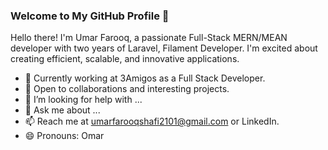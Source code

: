 ### Welcome to My GitHub Profile 👋

Hello there! I'm Umar Farooq, a passionate Full-Stack MERN/MEAN developer with two years of Laravel, Filament Developer. I'm excited about creating efficient, scalable, and innovative applications.

- 🔭 Currently working at 3Amigos as a Full Stack Developer.
- 👯 Open to collaborations and interesting projects.
- 🤔 I’m looking for help with ...
- 💬 Ask me about ...
- 📫 Reach me at umarfarooqshafi2101@gmail.com or LinkedIn.
- 😄 Pronouns: Omar
